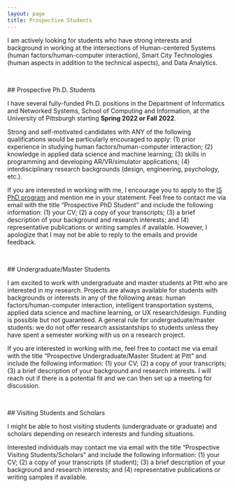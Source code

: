 ```yaml
---
layout: page
title: Prospective Students
---
```


I am actively looking for students who have strong interests and background in working at the intersections of Human-centered Systems (human factors/human-computer interaction), Smart City Technologies (human aspects in addition to the technical aspects), and Data Analytics. 

<!-- My research goal is to improve human performance, safety, and well-being by applying human factors and machine learning to the design, analysis, and evaluation of cyber-physical systems. My current research interest includes human-computer interaction/human factors, computational modeling of human behaviors, and human-centered design. Feel free to contact me if you are interested in collaborating/pursuing a Ph.D. in HF/HCI + Smart city technologies. -->

<p>&nbsp;</p>
## Prospective Ph.D. Students
<p></p>

I have several fully-funded Ph.D. positions in the Department of Informatics and Networked Systems, School of Computing and Information, at the University of Pittsburgh starting **Spring 2022 or Fall 2022**. 

Strong and self-motivated candidates with ANY of the following qualifications would be particularly encouraged to apply: (1) prior experience in studying human factors/human-computer interaction; (2) knowledge in applied data science and machine learning; (3) skills in programming and developing AR/VR/simulator applications; (4) interdisciplinary research backgrounds (design, engineering, psychology, etc.).

<!-- Strong candidates should be self-motivated and passionate about research on human-centered systems and have strong data analytical and programming skills. -->
<!-- psychology and engineering disciplines (Industrial Engineering / Electrical Engineering & Computer Science / Mechanical Engineering / Civil Engineering / etc.) -->

If you are interested in working with me, I encourage you to apply to the [IS PhD program](https://www.dins.pitt.edu/academics/phd-information-science) and mention me in your statement. Feel free to contact me via email with the title “Prospective PhD Student" and include the following information: (1) your CV; (2) a copy of your transcripts; (3) a brief description of your background and research interests; and (4) representative publications or writing samples if available. However, I apologize that I may not be able to reply to the emails and provide feedback. 



<p>&nbsp;</p>
## Undergraduate/Master Students
<p></p>

I am excited to work with undergraduate and master students at Pitt who are interested in my research. Projects are always available for students with backgrounds or interests in any of the following areas: human factors/human-computer interaction, intelligent transportation systems, applied data science and machine learning, or UX research/design. Funding is possible but not guaranteed. A general rule for undergraduate/master students: we do not offer research assistantships to students unless they have spent a semester working with us on a research project.

If you are interested in working with me, feel free to contact me via email with the title “Prospective Undergraduate/Master Student at Pitt” and include the following information: (1) your CV; (2) a copy of your transcripts; (3) a brief description of your background and research interests. I will reach out if there is a potential fit and we can then set up a meeting for discussion.

<!-- Many undergraduate researchers who worked with me became co-authors on my papers, and many of them are now at graduate schools and industry companies.  -->


<p>&nbsp;</p>
## Visiting Students and Scholars
<p></p>

I might be able to host visiting students (undergraduate or graduate) and scholars depending on research interests and funding situations.

Interested individuals may contact me via email with the title “Prospective Visiting Students/Scholars” and include the following information: (1) your CV; (2) a copy of your transcripts (if student); (3) a brief description of your background and research interests; and (4) representative publications or writing samples if available.
<!-- I will reach out if your background seems like a potential good fit. -->